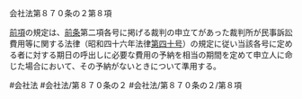 会社法第８７０条の２第８項

[前項](会社法＿＿＿＿第８７０条の２第７項)の規定は、[前条](会社法＿＿＿＿第８７０条の１第１項)第二項各号に掲げる裁判の申立てがあった裁判所が民事訴訟費用等に関する法律（昭和四十六年法律[第四十号](会社法＿＿＿＿第８７０条の２第８項第４０号)）の規定に従い当該各号に定める者に対する期日の呼出しに必要な費用の予納を相当の期間を定めて申立人に命じた場合において、その予納がないときについて準用する。

#会社法
#会社法/第８７０条の２
#会社法/第８７０条の２/第８項
